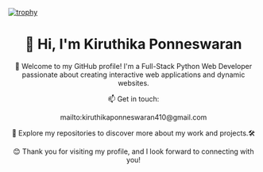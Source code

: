 [![trophy](https://github-profile-trophy.vercel.app/?username=kiruthikaponneswaran&theme=onedark)](https://github.com/ryo-ma/github-profile-trophy)

<h1 align="center">👋 Hi, I'm Kiruthika Ponneswaran</h1>

<p align="center">🚀 Welcome to my GitHub profile! I'm a Full-Stack Python Web Developer passionate about creating interactive web applications and dynamic websites.</p>

<p align="center">📫 Get in touch:</p> 
<p align="center">mailto:kiruthikaponneswaran410@gmail.com</p>

<p align="center">🔗 Explore my repositories to discover more about my work and projects.🛠️</p>

<p align="center">😊 Thank you for visiting my profile, and I look forward to connecting with you!</p>

